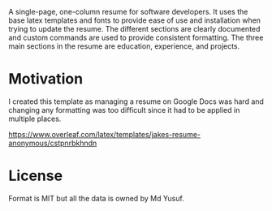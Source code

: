 A single-page, one-column resume for software developers. It uses the base latex templates and fonts to provide ease of use and installation when trying to update the resume. The different sections are clearly documented and custom commands are used to provide consistent formatting. The three main sections in the resume are education, experience, and projects.

# Motivation
I created this template as managing a resume on Google Docs was hard and changing any formatting was too difficult since it had to be applied in multiple places.

https://www.overleaf.com/latex/templates/jakes-resume-anonymous/cstpnrbkhndn

# License
Format is MIT but all the data is owned by Md Yusuf.
